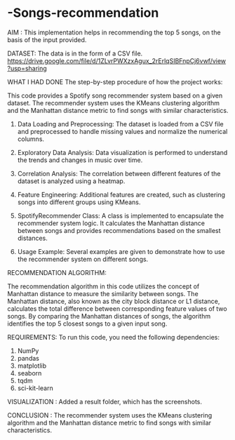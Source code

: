 # -Songs-recommendation
AIM : This implementation helps in recommending the top 5 songs, on the basis of the input provided.

DATASET: The data is in the form of a CSV file. 
        https://drive.google.com/file/d/1ZLvrPWXzxAgux_2rErlqSIBFnpCj6vwf/view?usp=sharing
        
WHAT I HAD DONE
The step-by-step procedure of how the project works:

This code provides a Spotify song recommender system based on a given dataset. The recommender system uses the KMeans clustering algorithm and the Manhattan distance metric to find songs with similar characteristics.

1. Data Loading and Preprocessing: The dataset is loaded from a CSV file and preprocessed to handle missing values and normalize the numerical columns.

2. Exploratory Data Analysis: Data visualization is performed to understand the trends and changes in music over time.

3. Correlation Analysis: The correlation between different features of the dataset is analyzed using a heatmap.

4. Feature Engineering: Additional features are created, such as clustering songs into different groups using KMeans.

5. SpotifyRecommender Class: A class is implemented to encapsulate the recommender system logic. It calculates the Manhattan distance between songs and provides recommendations based on the smallest distances.

6. Usage Example: Several examples are given to demonstrate how to use the recommender system on different songs.

RECOMMENDATION ALGORITHM:

The recommendation algorithm in this code utilizes the concept of Manhattan distance to measure the similarity between songs. The Manhattan distance, also known as the city block distance or L1 distance, calculates the total difference between corresponding feature values of two songs. By comparing the Manhattan distances of songs, the algorithm identifies the top 5 closest songs to a given input song.

REQUIREMENTS:
To run this code, you need the following dependencies:
1. NumPy
2. pandas
3. matplotlib
4. seaborn
5. tqdm
6. sci-kit-learn
   
VISUALIZATION : 
Added a result folder, which has the screenshots.

CONCLUSION :
The recommender system uses the KMeans clustering algorithm and the Manhattan distance metric to find songs with similar characteristics.


